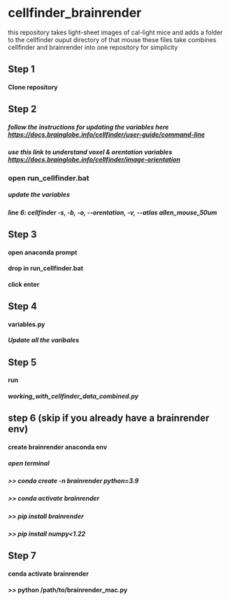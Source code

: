 # cellfinder_brainrender
this repository takes light-sheet images of cal-light mice
and adds a folder to the cellfinder ouput directory of that mouse
these files take combines cellfinder and brainrender into one repository for simplicity 

## Step 1
#### Clone repository 

## Step 2
##### follow the instructions for updating the variables here https://docs.brainglobe.info/cellfinder/user-guide/command-line
##### use this link to understand voxel & orentation variables https://docs.brainglobe.info/cellfinder/image-orientation
### open run_cellfinder.bat
##### update the variables 
##### line 6: cellfinder -s, -b, -o, --orentation, -v, --atlas allen_mouse_50um

## Step 3
#### open anaconda prompt
#### drop in run_cellfinder.bat
#### click enter

## Step 4
#### variables.py
##### Update all the varibales

## Step 5
#### run 
##### working_with_cellfinder_data_combined.py

## step 6 (skip if you already have a brainrender env)
#### create brainrender anaconda env
##### open terminal 
##### >> conda create -n brainrender python=3.9
##### >> conda activate brainrender
##### >> pip install brainrender
##### >> pip install numpy<1.22

## Step 7
#### conda activate brainrender
#### >> python /path/to/brainrender_mac.py
